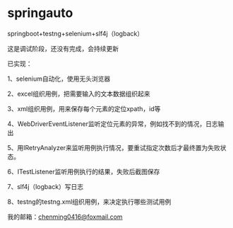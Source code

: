 # springauto
springboot+testng+selenium+slf4j（logback）

这是调试阶段，还没有完成，会持续更新

已实现：

1、selenium自动化，使用无头浏览器

2、excel组织用例，把需要输入的文本数据组织起来

3、xml组织用例，用来保存每个元素的定位xpath，id等

4、WebDriverEventListener监听定位元素的异常，例如找不到的情况，日志输出

5、用IRetryAnalyzer来监听用例执行情况，要重试指定次数后才最终置为失败状态。

6、ITestListener监听用例执行的结果，失败后截图保存

7、slf4j（logback）写日志

8、testng的testng.xml组织用例，来决定执行哪些测试用例




我的邮箱：chenming0416@foxmail.com
